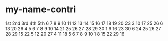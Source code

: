 # my-name-contri
1st
2nd
3rd
4th
5th
6
7
8
9
10
11
12
13
14
15
16
17
18
19
20
23
3
10
17
25
26
6
13
20
26
4
5
6
7
8
9
10
14
21
25
26
27
28
29
30
1
9
16
23
30
6
24
25
26
27
28
29
15
22
5
12
20
27
4
11
18
5
6
7
8
9
10
1
8
15
22
29
16
